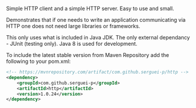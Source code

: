 Simple HTTP client and a simple HTTP server. Easy to use and small.

Demonstrates that if one needs to write an application communicating via HTTP one does not need large libraries or frameworks.

This only uses what is included in Java JDK. The only external dependancy - JUnit (testing only).
Java 8 is used for development.

To include the latest stable version from Maven Repository add the following to your pom.xml:

```xml
<!-- https://mvnrepository.com/artifact/com.github.serguei-p/http -->
<dependency>
    <groupId>com.github.serguei-p</groupId>
    <artifactId>http</artifactId>
    <version>1.0.24</version>
</dependency>
```

